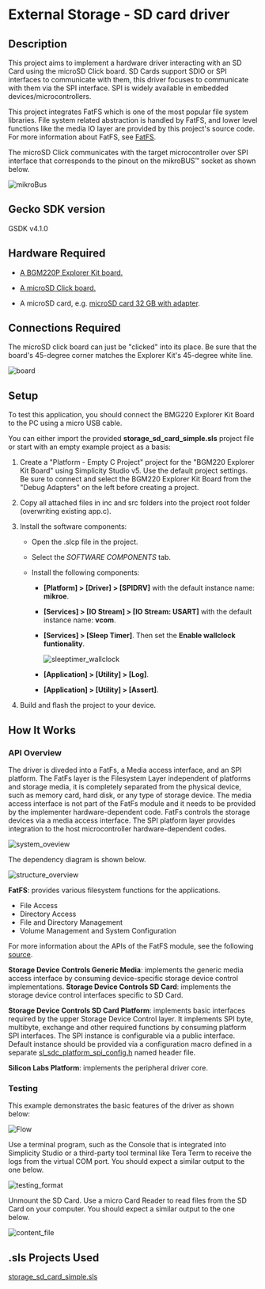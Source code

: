 # External Storage - SD card driver #

## Description ##

This project aims to implement a hardware driver interacting with an SD Card using the microSD Click board. SD Cards support SDIO or SPI interfaces to communicate with them, this driver focuses to communicate with them via the SPI interface. SPI is widely available in embedded devices/microcontrollers.

This project integrates FatFS which is one of the most popular file system libraries. File system related abstraction is handled by FatFS, and lower level functions like the media IO layer are provided by this project's source code. For more information about FatFS, see [FatFS](http://elm-chan.org/fsw/ff/doc/appnote.html).

The microSD Click communicates with the target microcontroller over SPI interface that corresponds to the pinout on the mikroBUS™ socket as shown below.

![mikroBus](doc/mikrobus.png)

## Gecko SDK version ##

GSDK v4.1.0

## Hardware Required ##

- [A BGM220P Explorer Kit board.](https://www.silabs.com/development-tools/wireless/bluetooth/bgm220-explorer-kit)

- [A microSD Click board.](https://www.mikroe.com/microsd-click)

- A microSD card, e.g. [microSD card 32 GB with adapter](https://www.mikroe.com/microsd-32gb).

## Connections Required ##

The microSD click board can just be "clicked" into its place. Be sure that the board's 45-degree corner matches the Explorer Kit's 45-degree white line.

![board](doc/board.png)

## Setup ##

To test this application, you should connect the BMG220 Explorer Kit Board to the PC using a micro USB cable.

You can either import the provided **storage_sd_card_simple.sls** project file or start with an empty example project as a basis:

1. Create a "Platform - Empty C Project" project for the "BGM220 Explorer Kit Board" using Simplicity Studio v5. Use the default project settings. Be sure to connect and select the BGM220 Explorer Kit Board from the "Debug Adapters" on the left before creating a project.

2. Copy all attached files in inc and src folders into the project root folder (overwriting existing app.c).

3. Install the software components:

   - Open the .slcp file in the project.

   - Select the *SOFTWARE COMPONENTS* tab.

   - Install the following components:

     - **[Platform] > [Driver] > [SPIDRV]** with the default instance name: **mikroe**.
     - **[Services] > [IO Stream] > [IO Stream: USART]** with the default instance name: **vcom**.
     - **[Services] > [Sleep Timer]**. Then set the **Enable wallclock funtionality**.

        ![sleeptimer_wallclock](doc/sleeptimer_wallclock.png)

     - **[Application] > [Utility] > [Log]**.
     - **[Application] > [Utility] > [Assert]**.

4. Build and flash the project to your device.

## How It Works ##

### API Overview ###

The driver is diveded into a FatFs, a Media access interface, and an SPI platform. The FatFs layer is the Filesystem Layer independent of platforms and storage media, it is completely separated from the physical device, such as memory card, hard disk, or any type of storage device. The media access interface is not part of the FatFs module and it needs to be provided by the implementer hardware-dependent code. FatFs controls the storage devices via a media access interface. The SPI platform layer provides integration to the host microcontroller hardware-dependent codes.

![system_oveview](doc/system_overview.png)

The dependency diagram is shown below.

![structure_overview](doc/structure_overview.png)

**FatFS**: provides various filesystem functions for the applications.

- File Access
- Directory Access
- File and Directory Management
- Volume Management and System Configuration

For more information about the APIs of the FatFS module, see the following [source](http://elm-chan.org/fsw/ff/00index_e.html).

**Storage Device Controls Generic Media**: implements the generic media access interface by consuming device-specific storage device control implementations.
**Storage Device Controls SD Card**: implements the storage device control interfaces specific to SD Card.

**Storage Device Controls SD Card Platform**: implements basic interfaces required by the upper Storage Device Control layer. It implements SPI byte, multibyte, exchange and other required functions by consuming platform SPI interfaces. The SPI instance is configurable via a public interface. Default instance should be provided via a configuration macro defined in a separate [sl_sdc_platform_spi_config.h](inc/sl_sdc_platform_spi_config.h) named header file.

**Silicon Labs Platform**: implements the peripheral driver core.

### Testing ###

This example demonstrates the basic features of the driver as shown below:

![Flow](doc/workflow.png)

Use a terminal program, such as the Console that is integrated into Simplicity Studio or a third-party tool terminal like Tera Term to receive the logs from the virtual COM port. You should expect a similar output to the one below.

![testing_format](doc/testing.png)

Unmount the SD Card. Use a micro Card Reader to read files from the SD Card on your computer. You should expect a similar output to the one below.

![content_file](doc/content_file.png)

## .sls Projects Used ##

[storage_sd_card_simple.sls](/SimplicityStudio/storage_sd_card_simple.sls)
